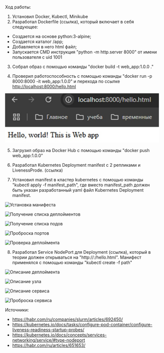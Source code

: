 
Ход работы:

1) Установил Docker, Kubectl, Minikube
2) Разработал Dockerfile (ссылка), который включает в себя следующее:

- Создается на основе python:3-alpine;
- Создается каталог /app;
- Добавляется в него html файл;
- Запускается CMD инструкция "python -m http.server 8000" от имени пользователя с uid 1001

3) Собрал образ c помощью команды "docker build -t web_app:1.0.0 ."

4) Проверил работоспособность с помощью команды "docker run -p 8000:8000 -it web_app:1.0.0" и перехода по ссылке <http://localhost:8000/hello.html>

![Проверка работы образа](/devops/images/test_docker.jpg)

5) Загрузил образ на Docker Hub с помощью команды "docker push web_app:1.0.0"

6) Разработал Kubernetes Deployment manifest с 2 репликами и LivenessProde. (ссылка)

7) Установил manifest в кластер kubernetes с помощью команды "kubectl apply -f manifest_path", где вместо manifest_path должен быть указан разработанный yaml файл Kubernetes Deployment manifest.

![Установка манифеста](/images/apply.jpg)

![Получение списка деплойментов](/images/get_depl.jpg)

![Получение списка подов](/images/get_pods.jpg)

![Проброска портов](/images/port_forward.jpg)

![Проверка деплоймента](/images/test_dep.jpg)

8) Разработал Service NodePort для Deployment (ссылка), который в теории должен открываться на "http://<Node Ip>:<Node port>/hello.html". Манифест применялся с помощью команды "kubectl create -f path"

![Описание деплоймента](/images/describe_dep.jpg)

![Описание узла](/images/describe_node.jpg)

![Описание сервиса](/images/describe_service.jpg)

![Проброска сервиса](/images/test_service.jpg)

Источники:

- <https://habr.com/ru/companies/slurm/articles/692450/>
- <https://kubernetes.io/docs/tasks/configure-pod-container/configure-liveness-readiness-startup-probes/>
- <https://kubernetes.io/docs/concepts/services-networking/service/#type-nodeport>
- <https://habr.com/ru/articles/651653/>
